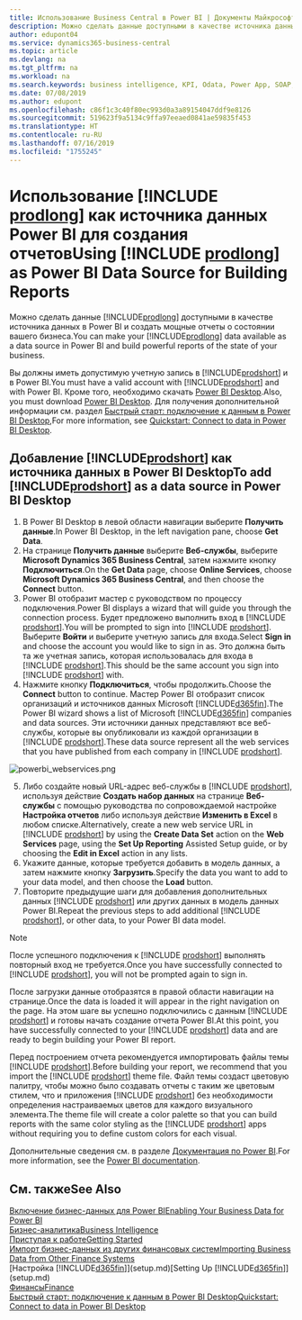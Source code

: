 ```yaml
---
title: Использование Business Central в Power BI | Документы Майкрософт
description: Можно сделать данные доступными в качестве источника данных в Power BI и создать мощные отчеты о состоянии вашего бизнеса.
author: edupont04
ms.service: dynamics365-business-central
ms.topic: article
ms.devlang: na
ms.tgt_pltfrm: na
ms.workload: na
ms.search.keywords: business intelligence, KPI, Odata, Power App, SOAP, analysis
ms.date: 07/08/2019
ms.author: edupont
ms.openlocfilehash: c86f1c3c40f80ec993d0a3a89154047ddf9e8126
ms.sourcegitcommit: 519623f9a5134c9ffa97eeaed0841ae59835f453
ms.translationtype: HT
ms.contentlocale: ru-RU
ms.lasthandoff: 07/16/2019
ms.locfileid: "1755245"
---
```

# <a name="using-include-prodlongincludesprodlongmd-as-power-bi-data-source-for-building-reports"></a><span data-ttu-id="1b3a9-103">Использование [!INCLUDE [prodlong](includes/prodlong.md)] как источника данных Power BI для создания отчетов</span><span class="sxs-lookup"><span data-stu-id="1b3a9-103">Using [!INCLUDE [prodlong](includes/prodlong.md)] as Power BI Data Source for Building Reports</span></span>

<span data-ttu-id="1b3a9-104">Можно сделать данные [!INCLUDE[prodlong](includes/prodlong.md)] доступными в качестве источника данных в Power BI и создать мощные отчеты о состоянии вашего бизнеса.</span><span class="sxs-lookup"><span data-stu-id="1b3a9-104">You can make your [!INCLUDE[prodlong](includes/prodlong.md)] data available as a data source in Power BI and build powerful reports of the state of your business.</span></span>  

<span data-ttu-id="1b3a9-105">Вы должны иметь допустимую учетную запись в [!INCLUDE[prodshort](includes/prodshort.md)] и в Power BI.</span><span class="sxs-lookup"><span data-stu-id="1b3a9-105">You must have a valid account with [!INCLUDE[prodshort](includes/prodshort.md)] and with Power BI.</span></span> <span data-ttu-id="1b3a9-106">Кроме того, необходимо скачать [Power BI Desktop](https://powerbi.microsoft.com/en-us/desktop/).</span><span class="sxs-lookup"><span data-stu-id="1b3a9-106">Also, you must download [Power BI Desktop](https://powerbi.microsoft.com/en-us/desktop/).</span></span> <span data-ttu-id="1b3a9-107">Для получения дополнительной информации см. раздел [Быстрый старт: подключение к данным в Power BI Desktop](/power-bi/desktop-quickstart-connect-to-data),</span><span class="sxs-lookup"><span data-stu-id="1b3a9-107">For more information, see [Quickstart: Connect to data in Power BI Desktop](/power-bi/desktop-quickstart-connect-to-data).</span></span>  

## <a name="to-add-includeprodshortincludesprodshortmd-as-a-data-source-in-power-bi-desktop"></a><span data-ttu-id="1b3a9-108">Добавление [!INCLUDE[prodshort](includes/prodshort.md)] как источника данных в Power BI Desktop</span><span class="sxs-lookup"><span data-stu-id="1b3a9-108">To add [!INCLUDE[prodshort](includes/prodshort.md)] as a data source in Power BI Desktop</span></span>

1. <span data-ttu-id="1b3a9-109">В Power BI Desktop в левой области навигации выберите **Получить данные**.</span><span class="sxs-lookup"><span data-stu-id="1b3a9-109">In Power BI Desktop, in the left navigation pane, choose **Get Data**.</span></span>
2. <span data-ttu-id="1b3a9-110">На странице **Получить данные** выберите **Веб-службы**, выберите **Microsoft Dynamics 365 Business Central**, затем нажмите кнопку **Подключиться**.</span><span class="sxs-lookup"><span data-stu-id="1b3a9-110">On the **Get Data** page, choose **Online Services**, choose **Microsoft Dynamics 365 Business Central**, and then choose the **Connect** button.</span></span>
3. <span data-ttu-id="1b3a9-111">Power BI отобразит мастер с руководством по процессу подключения.</span><span class="sxs-lookup"><span data-stu-id="1b3a9-111">Power BI displays a wizard that will guide you through the connection process.</span></span> <span data-ttu-id="1b3a9-112">Будет предложено выполнить вход в [!INCLUDE [prodshort](includes/prodshort.md)].</span><span class="sxs-lookup"><span data-stu-id="1b3a9-112">You will be prompted to sign into [!INCLUDE [prodshort](includes/prodshort.md)].</span></span> <span data-ttu-id="1b3a9-113">Выберите **Войти** и выберите учетную запись для входа.</span><span class="sxs-lookup"><span data-stu-id="1b3a9-113">Select **Sign in** and choose the account you would like to sign in as.</span></span> <span data-ttu-id="1b3a9-114">Это должна быть та же учетная запись, которая использовалась для входа в [!INCLUDE [prodshort](includes/prodshort.md)].</span><span class="sxs-lookup"><span data-stu-id="1b3a9-114">This should be the same account you sign into [!INCLUDE [prodshort](includes/prodshort.md)] with.</span></span>
4. <span data-ttu-id="1b3a9-115">Нажмите кнопку **Подключиться**, чтобы продолжить.</span><span class="sxs-lookup"><span data-stu-id="1b3a9-115">Choose the **Connect** button to continue.</span></span> <span data-ttu-id="1b3a9-116">Мастер Power BI отобразит список организаций и источников данных Microsoft [!INCLUDE[d365fin](includes/d365fin_md.md)].</span><span class="sxs-lookup"><span data-stu-id="1b3a9-116">The Power BI wizard shows a list of Microsoft [!INCLUDE[d365fin](includes/d365fin_md.md)] companies and data sources.</span></span> <span data-ttu-id="1b3a9-117">Эти источники данных представляют все веб-службы, которые вы опубликовали из каждой организации в [!INCLUDE [prodshort](includes/prodshort.md)].</span><span class="sxs-lookup"><span data-stu-id="1b3a9-117">These data source represent all the web services that you have published from each company in [!INCLUDE [prodshort](includes/prodshort.md)].</span></span>

  ![powerbi_webservices.png](media/across-how-use-financials-data-source-powerbi/powerbi_webservices.png)

5. <span data-ttu-id="1b3a9-119">Либо создайте новый URL-адрес веб-службы в [!INCLUDE [prodshort](includes/prodshort.md)], используя действие **Создать набор данных** на странице **Веб-службы** с помощью руководства по сопровождаемой настройке **Настройка отчетов** либо используя действие **Изменить в Excel** в любом списке.</span><span class="sxs-lookup"><span data-stu-id="1b3a9-119">Alternatively, create a new web service URL in [!INCLUDE [prodshort](includes/prodshort.md)] by using the **Create Data Set** action on the **Web Services** page, using the **Set Up Reporting** Assisted Setup guide, or by choosing the **Edit in Excel** action in any lists.</span></span>
6. <span data-ttu-id="1b3a9-120">Укажите данные, которые требуется добавить в модель данных, а затем нажмите кнопку **Загрузить**.</span><span class="sxs-lookup"><span data-stu-id="1b3a9-120">Specify the data you want to add to your data model, and then choose the **Load** button.</span></span>
7. <span data-ttu-id="1b3a9-121">Повторите предыдущие шаги для добавления дополнительных данных [!INCLUDE [prodshort](includes/prodshort.md)] или других данных в модель данных Power BI.</span><span class="sxs-lookup"><span data-stu-id="1b3a9-121">Repeat the previous steps to add additional [!INCLUDE [prodshort](includes/prodshort.md)], or other data, to your Power BI data model.</span></span>

> [!NOTE]  
> <span data-ttu-id="1b3a9-122">После успешного подключения к [!INCLUDE [prodshort](includes/prodshort.md)] выполнять повторный вход не требуется.</span><span class="sxs-lookup"><span data-stu-id="1b3a9-122">Once you have successfully connected to [!INCLUDE [prodshort](includes/prodshort.md)], you will not be prompted again to sign in.</span></span>

<span data-ttu-id="1b3a9-123">После загрузки данные отобразятся в правой области навигации на странице.</span><span class="sxs-lookup"><span data-stu-id="1b3a9-123">Once the data is loaded it will appear in the right navigation on the page.</span></span> <span data-ttu-id="1b3a9-124">На этом шаге вы успешно подключились с данным [!INCLUDE [prodshort](includes/prodshort.md)] и готовы начать создание отчета Power BI.</span><span class="sxs-lookup"><span data-stu-id="1b3a9-124">At this point, you have successfully connected to your [!INCLUDE [prodshort](includes/prodshort.md)] data and are ready to begin building your Power BI report.</span></span>  

<span data-ttu-id="1b3a9-125">Перед построением отчета рекомендуется импортировать файлы темы [!INCLUDE [prodshort](includes/prodshort.md)].</span><span class="sxs-lookup"><span data-stu-id="1b3a9-125">Before building your report, we recommend that you import the [!INCLUDE [prodshort](includes/prodshort.md)] theme file.</span></span>  <span data-ttu-id="1b3a9-126">Файл темы создаст цветовую палитру, чтобы можно было создавать отчеты с таким же цветовым стилем, что и приложения [!INCLUDE [prodshort](includes/prodshort.md)] без необходимости определения настраиваемых цветов для каждого визуального элемента.</span><span class="sxs-lookup"><span data-stu-id="1b3a9-126">The theme file will create a color palette so that you can build reports with the same color styling as the [!INCLUDE [prodshort](includes/prodshort.md)] apps without requiring you to define custom colors for each visual.</span></span>

<span data-ttu-id="1b3a9-127">Дополнительные сведения см. в разделе [Документация по Power BI](/power-bi/consumer/power-bi-consumer-landing/).</span><span class="sxs-lookup"><span data-stu-id="1b3a9-127">For more information, see the [Power BI documentation](/power-bi/consumer/power-bi-consumer-landing/).</span></span>

## <a name="see-also"></a><span data-ttu-id="1b3a9-128">См. также</span><span class="sxs-lookup"><span data-stu-id="1b3a9-128">See Also</span></span>

[<span data-ttu-id="1b3a9-129">Включение бизнес-данных для Power BI</span><span class="sxs-lookup"><span data-stu-id="1b3a9-129">Enabling Your Business Data for Power BI</span></span>](admin-powerbi.md)  
[<span data-ttu-id="1b3a9-130">Бизнес-аналитика</span><span class="sxs-lookup"><span data-stu-id="1b3a9-130">Business Intelligence</span></span>](bi.md)  
[<span data-ttu-id="1b3a9-131">Приступая к работе</span><span class="sxs-lookup"><span data-stu-id="1b3a9-131">Getting Started</span></span>](product-get-started.md)  
[<span data-ttu-id="1b3a9-132">Импорт бизнес-данных из других финансовых систем</span><span class="sxs-lookup"><span data-stu-id="1b3a9-132">Importing Business Data from Other Finance Systems</span></span>](across-import-data-configuration-packages.md)  
<span data-ttu-id="1b3a9-133">[Настройка [!INCLUDE[d365fin](includes/d365fin_md.md)]](setup.md)</span><span class="sxs-lookup"><span data-stu-id="1b3a9-133">[Setting Up [!INCLUDE[d365fin](includes/d365fin_md.md)]](setup.md)</span></span>  
[<span data-ttu-id="1b3a9-134">Финансы</span><span class="sxs-lookup"><span data-stu-id="1b3a9-134">Finance</span></span>](finance.md)  
[<span data-ttu-id="1b3a9-135">Быстрый старт: подключение к данным в Power BI Desktop</span><span class="sxs-lookup"><span data-stu-id="1b3a9-135">Quickstart: Connect to data in Power BI Desktop</span></span>](/power-bi/desktop-quickstart-connect-to-data)  
